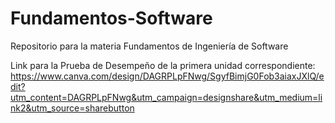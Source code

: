 # Fundamentos-Software
Repositorio para la materia Fundamentos de Ingeniería de Software

Link para la Prueba de Desempeño de la primera unidad correspondiente: https://www.canva.com/design/DAGRPLpFNwg/SgyfBimjG0Fob3aiaxJXlQ/edit?utm_content=DAGRPLpFNwg&utm_campaign=designshare&utm_medium=link2&utm_source=sharebutton
